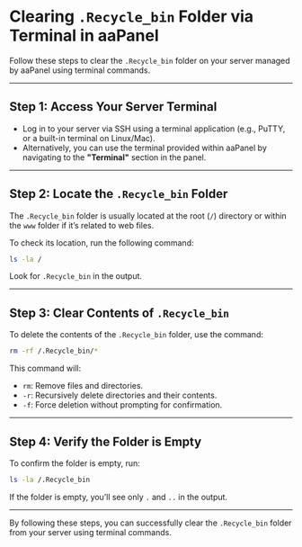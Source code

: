 # Clearing `.Recycle_bin` Folder via Terminal in aaPanel

Follow these steps to clear the `.Recycle_bin` folder on your server managed by aaPanel using terminal commands.

---

## Step 1: Access Your Server Terminal
- Log in to your server via SSH using a terminal application (e.g., PuTTY, or a built-in terminal on Linux/Mac).
- Alternatively, you can use the terminal provided within aaPanel by navigating to the **"Terminal"** section in the panel.

---

## Step 2: Locate the `.Recycle_bin` Folder
The `.Recycle_bin` folder is usually located at the root (`/`) directory or within the `www` folder if it’s related to web files.

To check its location, run the following command:

```bash
ls -la /
```

Look for `.Recycle_bin` in the output.

---

## Step 3: Clear Contents of `.Recycle_bin`
To delete the contents of the `.Recycle_bin` folder, use the command:

```bash
rm -rf /.Recycle_bin/*
```

This command will:
- `rm`: Remove files and directories.
- `-r`: Recursively delete directories and their contents.
- `-f`: Force deletion without prompting for confirmation.

---

## Step 4: Verify the Folder is Empty
To confirm the folder is empty, run:

```bash
ls -la /.Recycle_bin
```

If the folder is empty, you’ll see only `.` and `..` in the output.

---

By following these steps, you can successfully clear the `.Recycle_bin` folder from your server using terminal commands.